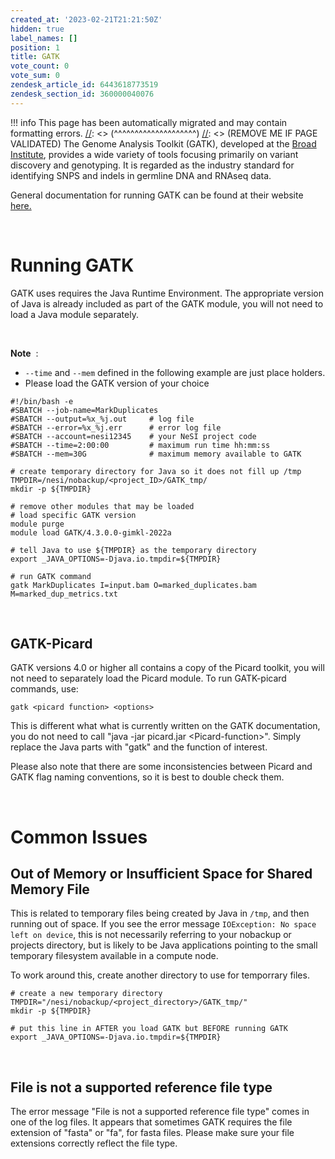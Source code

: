 ```yaml
---
created_at: '2023-02-21T21:21:50Z'
hidden: true
label_names: []
position: 1
title: GATK
vote_count: 0
vote_sum: 0
zendesk_article_id: 6443618773519
zendesk_section_id: 360000040076
---
```



[//]: <> (REMOVE ME IF PAGE VALIDATED)
[//]: <> (vvvvvvvvvvvvvvvvvvvv)
!!! info
    This page has been automatically migrated and may contain formatting errors.
[//]: <> (^^^^^^^^^^^^^^^^^^^^)
[//]: <> (REMOVE ME IF PAGE VALIDATED)
The Genome Analysis Toolkit (GATK), developed at the [Broad
Institute](http://www.broadinstitute.org/), provides a wide variety of
tools focusing primarily on variant discovery and genotyping. It is
regarded as the industry standard for identifying SNPS and indels in
germline DNA and RNAseq data.

General documentation for running GATK can be found at their website
[here.](https://gatk.broadinstitute.org/hc/en-us)

 

# Running GATK

GATK uses requires the Java Runtime Environment. The appropriate version
of Java is already included as part of the GATK module, you will not
need to load a Java module separately.

 

**Note**  :

-   `--time` and `--mem` defined in the following example are just place
    holders.
-   Please load the GATK version of your choice

<!-- -->

    #!/bin/bash -e
    #SBATCH --job-name=MarkDuplicates
    #SBATCH --output=%x_%j.out     # log file
    #SBATCH --error=%x_%j.err      # error log file
    #SBATCH --account=nesi12345    # your NeSI project code
    #SBATCH --time=2:00:00         # maximum run time hh:mm:ss
    #SBATCH --mem=30G              # maximum memory available to GATK

    # create temporary directory for Java so it does not fill up /tmp
    TMPDIR=/nesi/nobackup/<project_ID>/GATK_tmp/
    mkdir -p ${TMPDIR}

    # remove other modules that may be loaded
    # load specific GATK version
    module purge
    module load GATK/4.3.0.0-gimkl-2022a

    # tell Java to use ${TMPDIR} as the temporary directory
    export _JAVA_OPTIONS=-Djava.io.tmpdir=${TMPDIR} 

    # run GATK command
    gatk MarkDuplicates I=input.bam O=marked_duplicates.bam M=marked_dup_metrics.txt

 

## GATK-Picard

GATK versions 4.0 or higher all contains a copy of the Picard toolkit,
you will not need to separately load the Picard module. To run
GATK-picard commands, use:  

    gatk <picard function> <options>

This is different what what is currently written on the GATK
documentation, you do not need to call "java -jar picard.jar
&lt;Picard-function&gt;". Simply replace the Java parts with "gatk" and
the function of interest.

Please also note that there are some inconsistencies between Picard and
GATK flag naming conventions, so it is best to double check them.

 

# Common Issues

## Out of Memory or Insufficient Space for Shared Memory File

This is related to temporary files being created by Java in `/tmp`, and
then running out of space. If you see the error message
`IOException: No space left on device`, this is not necessarily
referring to your nobackup or projects directory, but is likely to be
Java applications pointing to the small temporary filesystem available
in a compute node.

To work around this, create another directory to use for temporrary
files.

    # create a new temporary directory
    TMPDIR="/nesi/nobackup/<project_directory>/GATK_tmp/"
    mkdir -p ${TMPDIR}

    # put this line in AFTER you load GATK but BEFORE running GATK
    export _JAVA_OPTIONS=-Djava.io.tmpdir=${TMPDIR} 

 

## File is not a supported reference file type

The error message "File is not a supported reference file type" comes in
one of the log files. It appears that sometimes GATK requires the file
extension of "fasta" or "fa", for fasta files. Please make sure your
file extensions correctly reflect the file type.

 

 

 

